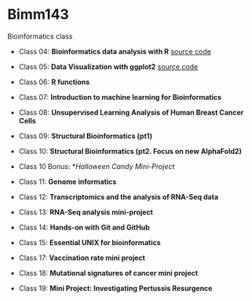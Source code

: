 # Bimm143
Bioinformatics class

- Class 04: **Bioinformatics data analysis with R** [source code](https://github.com/Moises1098/Bimm143/tree/main/class04)

- Class 05: **Data Visualization with ggplot2** [source code](https://github.com/Moises1098/Bimm143/blob/main/class05/class05.qmd)

- Class 06: **R functions**

- Class 07: **Introduction to machine learning for Bioinformatics** 

- Class 08: **Unsupervised Learning Analysis of Human Breast Cancer Cells**

- Class 09: **Structural Bioinformatics (pt1)**

- Class 10: **Structural Bioinformatics (pt2. Focus on new AlphaFold2)**

- Class 10 Bonus: **Halloween Candy Mini-Project*

- Class 11: **Genome informatics**

- Class 12: **Transcriptomics and the analysis of RNA-Seq data**

- Class 13: **RNA-Seq analysis mini-project**

- Class 14: **Hands-on with Git and GitHub**

- Class 15: **Essential UNIX for bioinformatics**

- Class 17: **Vaccination rate mini project**

- Class 18: **Mutational signatures of cancer mini project**

- Class 19: **Mini Project: Investigating Pertussis Resurgence**
